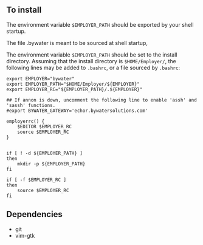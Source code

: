 ## To install

The environment variable `$EMPLOYER_PATH` should be exported by your shell startup.

The file .bywater is meant to be sourced at shell startup,

The environment variable `$EMPLOYER_PATH` should be set to the install directory.
Assuming that the install directory is `$HOME/Employer/`, the following lines may
be added to `.bashrc`, or a file sourced by `.bashrc`:

    export EMPLOYER="bywater"
    export EMPLOYER_PATH="$HOME/Employer/${EMPLOYER}"
    export EMPLOYER_RC="${EMPLOYER_PATH}/.${EMPLOYER}"

    ## If annon is down, uncomment the following line to enable 'assh' and 'sassh' functions.
    #export BYWATER_GATEWAY='echor.bywatersolutions.com'

    employerrc() {
        $EDITOR $EMPLOYER_RC
        source $EMPLOYER_RC
    }


    if [ ! -d ${EMPLOYER_PATH} ]
    then
        mkdir -p ${EMPLOYER_PATH}
    fi

    if [ -f $EMPLOYER_RC ]
    then
        source $EMPLOYER_RC
    fi

## Dependencies

* git
* vim-gtk

